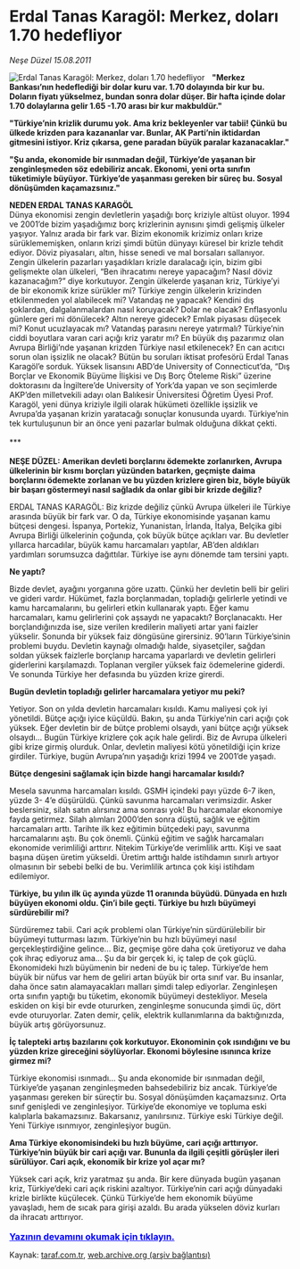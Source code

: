 # Erdal Tanas Karagöl: Merkez, doları 1.70 hedefliyor

*Neşe Düzel 15.08.2011*

<div class="yazi"><img align="left" alt="Erdal Tanas Karagöl: Merkez, doları 1.70 hedefliyor" border="0" src="http://www.taraf.com.tr/fotoraflar/makaleler/erdal-tanas-karagol-merkez-dolari-1-70_3441_orijinal.jpg" style="border-right-width:10px; border-color:#FFFFFF"/><p><strong>"Merkez Bankası’nın hedeflediği bir dolar kuru var. 1.70 dolayında bir kur bu. Doların fiyatı yükselmez, bundan sonra dolar düşer. Bir hafta içinde dolar 1.70 dolaylarına gelir 1.65 -1.70 arası bir kur makbuldür."</strong></p>
<p><strong>"Türkiye’nin krizlik durumu yok. Ama kriz bekleyenler var tabii! Çünkü bu ülkede krizden para kazananlar var. Bunlar, AK Parti’nin iktidardan gitmesini istiyor. Kriz çıkarsa, gene paradan büyük paralar kazanacaklar."</strong></p>
<p><strong>"Şu anda, ekonomide bir ısınmadan değil, Türkiye’de yaşanan bir zenginleşmeden söz edebiliriz ancak. Ekonomi, yeni orta sınıfın tüketimiyle büyüyor. Türkiye’de yaşanması gereken bir süreç bu. Sosyal dönüşümden kaçamazsınız."</strong></p>
<p><strong>NEDEN ERDAL TANAS KARAGÖL<br/></strong>Dünya ekonomisi zengin devletlerin yaşadığı borç kriziyle altüst oluyor. 1994 ve 2001’de bizim yaşadığımız borç krizlerinin aynısını şimdi gelişmiş ülkeler yaşıyor. Yalnız arada bir fark var. Bizim ekonomik krizimiz onları krize sürüklememişken, onların krizi şimdi bütün dünyayı küresel bir krizle tehdit ediyor. Döviz piyasaları, altın, hisse senedi ve mal borsaları sallanıyor. Zengin ülkelerin pazarları yaşadıkları krizle daralacağı için, bizim gibi gelişmekte olan ülkeleri, “Ben ihracatımı nereye yapacağım? Nasıl döviz kazanacağım?” diye korkutuyor. Zengin ülkelerde yaşanan kriz, Türkiye’yi de bir ekonomik krize sürükler mi? Türkiye zengin ülkelerin krizinden etkilenmeden yol alabilecek mi? Vatandaş ne yapacak? Kendini dış şoklardan, dalgalanmalardan nasıl koruyacak? Dolar ne olacak? Enflasyonlu günlere geri mi dönülecek? Altın nereye gidecek? Emlak piyasası düşecek mi? Konut ucuzlayacak mı? Vatandaş parasını nereye yatırmalı? Türkiye’nin ciddi boyutlara varan cari açığı kriz yaratır mı? En büyük dış pazarımız olan Avrupa Birliği’nde yaşanan krizden Türkiye nasıl etkilenecek? En can acıtıcı sorun olan işsizlik ne olacak? Bütün bu soruları iktisat profesörü Erdal Tanas Karagöl’e sorduk. Yüksek lisansını ABD’de University of Connecticut’da, “Dış Borçlar ve Ekonomik Büyüme İlişkisi ve Dış Borç Öteleme Riski” üzerine doktorasını da İngiltere’de University of York’da yapan ve son seçimlerde AKP’den milletvekili adayı olan Balıkesir Üniversitesi Öğretim Üyesi Prof. Karagöl, yeni dünya kriziyle ilgili olarak hükümeti özellikle işsizlik ve Avrupa’da yaşanan krizin yaratacağı sonuçlar konusunda uyardı. Türkiye’nin tek kurtuluşunun bir an önce yeni pazarlar bulmak olduğuna dikkat çekti.<br/><br/>***<br/><br/><strong>NEŞE DÜZEL:</strong> <strong>Amerikan devleti borçlarını ödemekte zorlanırken, Avrupa ülkelerinin bir kısmı borçları yüzünden batarken, geçmişte daima borçlarını ödemekte zorlanan ve bu yüzden krizlere giren biz, böyle büyük bir başarı göstermeyi nasıl sağladık da onlar gibi bir krizde değiliz?</strong></p>
<p>ERDAL TANAS KARAGÖL: Biz krizde değiliz çünkü Avrupa ülkeleri ile Türkiye arasında büyük bir fark var. O da, Türkiye ekonomisinde yaşanan kamu bütçesi dengesi. İspanya, Portekiz, Yunanistan, İrlanda, İtalya, Belçika gibi Avrupa Birliği ülkelerinin çoğunda, çok büyük bütçe açıkları var. Bu devletler yıllarca harcadılar, büyük kamu harcamaları yaptılar, AB’den aldıkları yardımları sorumsuzca dağıttılar. Türkiye ise aynı dönemde tam tersini yaptı.</p>
<p><strong>Ne yaptı?</strong></p>
<p>Bizde devlet, ayağını yorganına göre uzattı. Çünkü her devletin belli bir geliri ve gideri vardır. Hükümet, fazla borçlanmadan, topladığı gelirlerle yetindi ve kamu harcamalarını, bu gelirleri etkin kullanarak yaptı. Eğer kamu harcamaları, kamu gelirlerini çok aşsaydı ne yapacaktı? Borçlanacaktı. Her borçlandığınızda ise, size verilen kredilerin maliyeti artar yani faizler yükselir. Sonunda bir yüksek faiz döngüsüne girersiniz. 90’ların Türkiye’sinin problemi buydu. Devletin kaynağı olmadığı halde, siyasetçiler, sağdan soldan yüksek faizlerle borçlanıp harcama yaparlardı ve devletin gelirleri giderlerini karşılamazdı. Toplanan vergiler yüksek faiz ödemelerine giderdi. Ve sonunda Türkiye her defasında bu yüzden krize girerdi.</p>
<p><strong>Bugün devletin topladığı gelirler harcamalara yetiyor mu peki?</strong></p>
<p>Yetiyor. Son on yılda devletin harcamaları kısıldı. Kamu maliyesi çok iyi yönetildi. Bütçe açığı iyice küçüldü. Bakın, şu anda Türkiye’nin cari açığı çok yüksek. Eğer devletin bir de bütçe problemi olsaydı, yani bütçe açığı yüksek olsaydı... Bugün Türkiye krizlere çok açık hale gelirdi. Biz de Avrupa ülkeleri gibi krize girmiş olurduk. Onlar, devletin maliyesi kötü yönetildiği için krize girdiler. Türkiye, bugün Avrupa’nın yaşadığı krizi 1994 ve 2001’de yaşadı.</p>
<p><strong>Bütçe dengesini sağlamak için bizde hangi harcamalar kısıldı?</strong></p>
<p>Mesela savunma harcamaları kısıldı. GSMH içindeki payı yüzde 6-7 iken, yüzde 3- 4’e düşürüldü. Çünkü savunma harcamaları verimsizdir. Asker beslersiniz, silah satın alırsınız ama sonrası yok! Bu harcamalar ekonomiye fayda getirmez. Silah alımları 2000’den sonra düştü, sağlık ve eğitim harcamaları arttı. Tarihte ilk kez eğitimin bütçedeki payı, savunma harcamalarını aştı. Bu çok önemli. Çünkü eğitim ve sağlık harcamaları ekonomide verimliliği arttırır. Nitekim Türkiye’de verimlilik arttı. Kişi ve saat başına düşen üretim yükseldi. Üretim arttığı halde istihdamın sınırlı artıyor olmasının bir sebebi belki de bu. Verimlilik artınca çok kişi istihdam edilemiyor.</p>
<p><strong>Türkiye, bu yılın ilk üç ayında yüzde 11 oranında büyüdü. Dünyada en hızlı büyüyen ekonomi oldu. Çin’i bile geçti. Türkiye bu hızlı büyümeyi sürdürebilir mi?</strong></p>
<p>Sürdüremez tabii. Cari açık problemi olan Türkiye’nin sürdürülebilir bir büyümeyi tutturması lazım. Türkiye’nin bu hızlı büyümeyi nasıl gerçekleştirdiğine gelince... Biz, geçmişe göre daha çok üretiyoruz ve daha çok ihraç ediyoruz ama... Şu da bir gerçek ki, iç talep de çok güçlü. Ekonomideki hızlı büyümenin bir nedeni de bu iç talep. Türkiye’de hem büyük bir nüfus var hem de geliri artan büyük bir orta sınıf var. Bu insanlar, daha önce satın alamayacakları malları şimdi talep ediyorlar. Zenginleşen orta sınıfın yaptığı bu tüketim, ekonomik büyümeyi destekliyor. Mesela eskiden on kişi bir evde otururken, zenginleşme sonucunda şimdi üç, dört evde oturuyorlar. Zaten demir, çelik, elektrik kullanımlarına da baktığınızda, büyük artış görüyorsunuz.</p>
<p><strong>İç talepteki artış bazılarını çok korkutuyor. Ekonominin çok ısındığını ve bu yüzden krize gireceğini söylüyorlar. Ekonomi böylesine ısınınca krize girmez mi?</strong></p>
<p>Türkiye ekonomisi ısınmadı... Şu anda ekonomide bir ısınmadan değil, Türkiye’de yaşanan zenginleşmeden bahsedebiliriz biz ancak. Türkiye’de yaşanması gereken bir süreçtir bu. Sosyal dönüşümden kaçamazsınız. Orta sınıf genişledi ve zenginleşiyor. Türkiye’de ekonomiye ve topluma eski kalıplarla bakamazsınız. Bakarsanız, yanılırsınız. Türkiye eski Türkiye değil. Yeni Türkiye ısınmıyor, zenginleşiyor bugün.</p>
<p><strong>Ama Türkiye ekonomisindeki bu hızlı büyüme, cari açığı arttırıyor. Türkiye’nin büyük bir cari açığı var. Bununla da ilgili çeşitli görüşler ileri sürülüyor. Cari açık, ekonomik bir krize yol açar mı?</strong></p>
<p>Yüksek cari açık, kriz yaratmaz şu anda. Bir kere dünyada bugün yaşanan kriz, Türkiye’deki cari açık riskini azaltıyor. Türkiye’nin cari açığı dünyadaki krizle birlikte küçülecek. Çünkü Türkiye’de hem ekonomik büyüme yavaşladı, hem de sıcak para girişi azaldı. Bu arada yükselen döviz kurları da ihracatı arttırıyor.
                                    	<br/><br/>
<a class="lnk2" href="/web/20111214093915/http://www.taraf.com.tr/login/" style="font-size:16px;color:#0000FF;"><u><b>
			  Yazının devamını okumak için tıklayın.</b></u></a><br/>
</p></div>

Kaynak: [taraf.com.tr](http://www.taraf.com.tr:80/nese-duzel/makale-erdal-tanas-karagol-merkez-dolari-1-70.htm), [web.archive.org (arşiv bağlantısı)](http://web.archive.org/web/20111214093915/http://www.taraf.com.tr:80/nese-duzel/makale-erdal-tanas-karagol-merkez-dolari-1-70.htm)
